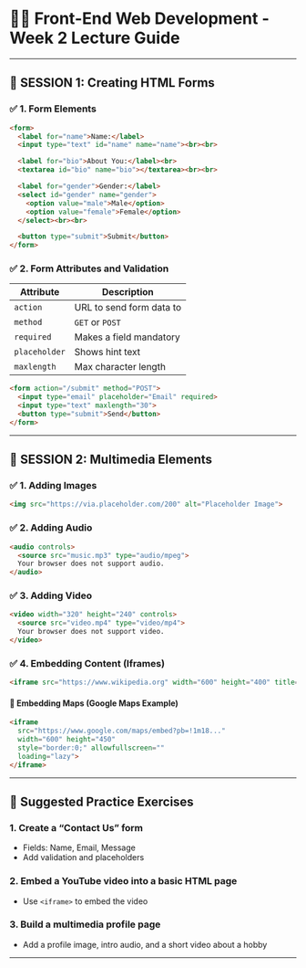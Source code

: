 # 🧑‍🏫 Front-End Web Development - Week 2 Lecture Guide

---

## 🧪 SESSION 1: Creating HTML Forms

### ✅ 1. Form Elements

```html
<form>
  <label for="name">Name:</label>
  <input type="text" id="name" name="name"><br><br>

  <label for="bio">About You:</label><br>
  <textarea id="bio" name="bio"></textarea><br><br>

  <label for="gender">Gender:</label>
  <select id="gender" name="gender">
    <option value="male">Male</option>
    <option value="female">Female</option>
  </select><br><br>

  <button type="submit">Submit</button>
</form>
```

### ✅ 2. Form Attributes and Validation

| Attribute     | Description              |
| ------------- | ------------------------ |
| `action`      | URL to send form data to |
| `method`      | `GET` or `POST`          |
| `required`    | Makes a field mandatory  |
| `placeholder` | Shows hint text          |
| `maxlength`   | Max character length     |

```html
<form action="/submit" method="POST">
  <input type="email" placeholder="Email" required>
  <input type="text" maxlength="30">
  <button type="submit">Send</button>
</form>
```

---

## 🎵 SESSION 2: Multimedia Elements

### ✅ 1. Adding Images

```html
<img src="https://via.placeholder.com/200" alt="Placeholder Image">
```

### ✅ 2. Adding Audio

```html
<audio controls>
  <source src="music.mp3" type="audio/mpeg">
  Your browser does not support audio.
</audio>
```

### ✅ 3. Adding Video

```html
<video width="320" height="240" controls>
  <source src="video.mp4" type="video/mp4">
  Your browser does not support video.
</video>
```

### ✅ 4. Embedding Content (Iframes)

```html
<iframe src="https://www.wikipedia.org" width="600" height="400" title="Wikipedia"></iframe>
```

#### 🔹 Embedding Maps (Google Maps Example)

```html
<iframe 
  src="https://www.google.com/maps/embed?pb=!1m18..." 
  width="600" height="450" 
  style="border:0;" allowfullscreen="" 
  loading="lazy">
</iframe>
```

---

## 📝 Suggested Practice Exercises

### 1. Create a “Contact Us” form

* Fields: Name, Email, Message
* Add validation and placeholders

### 2. Embed a YouTube video into a basic HTML page

* Use `<iframe>` to embed the video

### 3. Build a multimedia profile page

* Add a profile image, intro audio, and a short video about a hobby

---